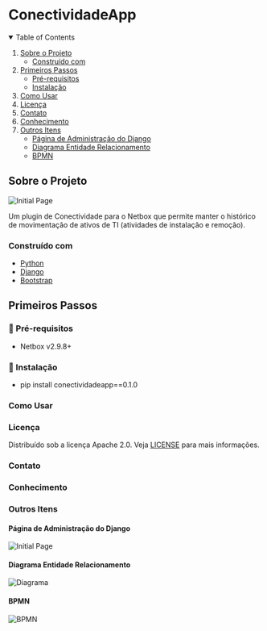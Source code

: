 # ConectividadeApp

<details open="open">
  <summary>Table of Contents</summary>
  <ol>
    <li>
      <a href="#sobre-o-projeto">Sobre o Projeto</a>
      <ul>
        <li><a href="#construído-com">Construído com</a></li>
      </ul>
    </li>
    <li>
      <a href="#primeiros-passos">Primeiros Passos</a>
      <ul>
        <li><a href="#memo-pré-requisitos">Pré-requisitos</a></li>
        <li><a href="#wrench-instalação">Instalação</a></li>
      </ul>
    </li>
    <li><a href="#como-usar">Como Usar</a></li>
    <li><a href="#licençe">Licença</a></li>
    <li><a href="#contato">Contato</a></li>
    <li><a href="#conhecimento">Conhecimento</a></li>
    <li>
        <a href="#outros-itens">Outros Itens</a>
        <ul>
            <li><a href="#página-de-administração-do-django">Página de Administração do Django</a></li>
            <li><a href="#diagrama-entidade-relacionamento">Diagrama Entidade Relacionamento</a></li>
            <li><a href="#bpmn">BPMN</a></li>
        </ul>    
    </li>
  </ol>
</details>

## Sobre o Projeto

![Initial Page](docs/img/initial_page_plugin.png)

Um plugin de Conectividade para o Netbox que permite manter o histórico de movimentação de ativos de TI (atividades de instalação e remoção).

### Construído com

* [Python](https://www.python.org/)
* [Django](https://www.djangoproject.com/)
* [Bootstrap](https://getbootstrap.com)


## Primeiros Passos
### :memo: Pré-requisitos

- Netbox v2.9.8+
### :wrench: Instalação

- pip install conectividadeapp==0.1.0


### Como Usar


### Licença

Distribuído sob a licença Apache 2.0. Veja [LICENSE](LICENSE) para mais informações.

### Contato

### Conhecimento


### Outros Itens

#### Página de Administração do Django

![Initial Page](docs/img/admin_page_plugin.png)

#### Diagrama Entidade Relacionamento

![Diagrama](docs/img/db_model.png)

#### BPMN

![BPMN](docs/img/bpmn.png)
